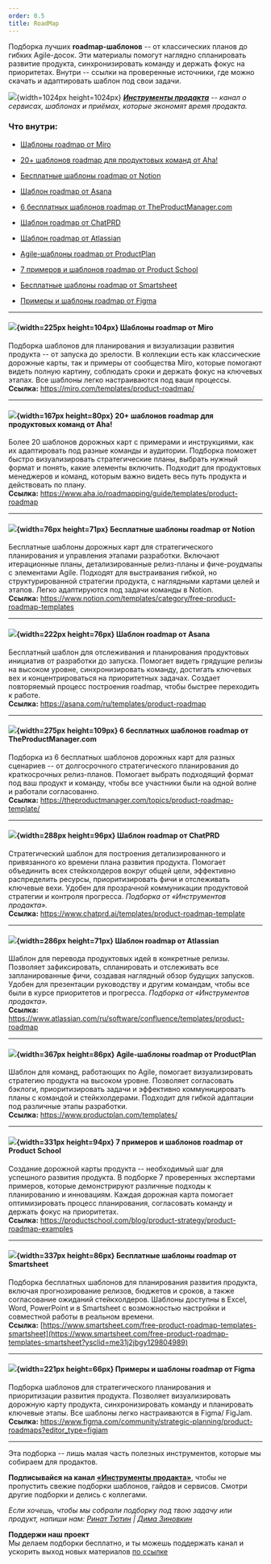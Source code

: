 ```yaml
---
order: 0.5
title: RoadMap
---
```


Подборка лучших **roadmap-шаблонов** -- от классических планов до гибких Agile-досок. Эти материалы помогут наглядно спланировать развитие продукта, синхронизировать команду и держать фокус на приоритетах. Внутри -- ссылки на проверенные источники, где можно скачать и адаптировать шаблон под свои задачи.

<note type="info">

![](./roadmap-12.png){width=1024px height=1024px} [***Инструменты продакта***](https://t.me/tools_pm) *-- канал о сервисах, шаблонах и приёмах, которые экономят время продакта.*

</note>

### Что внутри:

-  [Шаблоны roadmap от Miro](./roadmap#%E2%80%94%D1%88%D0%B0%D0%B1%D0%BB%D0%BE%D0%BD%D1%8B-roadmap-%D0%BE%D1%82-miro)

-  [20+ шаблонов roadmap для продуктовых команд от Aha!](./roadmap#-20+-%D1%88%D0%B0%D0%B1%D0%BB%D0%BE%D0%BD%D0%BE%D0%B2-roadmap-%D0%B4%D0%BB%D1%8F-%D0%BF%D1%80%D0%BE%D0%B4%D1%83%D0%BA%D1%82%D0%BE%D0%B2%D1%8B%D1%85-%D0%BA%D0%BE%D0%BC%D0%B0%D0%BD%D0%B4-%D0%BE%D1%82-aha!)

-  [Бесплатные шаблоны roadmap от Notion](./roadmap#%E2%80%94%D0%B1%D0%B5%D1%81%D0%BF%D0%BB%D0%B0%D1%82%D0%BD%D1%8B%D0%B5-%D1%88%D0%B0%D0%B1%D0%BB%D0%BE%D0%BD%D1%8B-roadmap-%D0%BE%D1%82-notion)

-  [Шаблон roadmap от Asana](./roadmap#-%D1%88%D0%B0%D0%B1%D0%BB%D0%BE%D0%BD-roadmap-%D0%BE%D1%82-asana)

-  [6 бесплатных шаблонов roadmap от TheProductManager.com](./roadmap#-6-%D0%B1%D0%B5%D1%81%D0%BF%D0%BB%D0%B0%D1%82%D0%BD%D1%8B%D1%85-%D1%88%D0%B0%D0%B1%D0%BB%D0%BE%D0%BD%D0%BE%D0%B2-roadmap-%D0%BE%D1%82-theproductmanager.com)

-  [Шаблон roadmap от ChatPRD](./roadmap#-%D1%88%D0%B0%D0%B1%D0%BB%D0%BE%D0%BD-roadmap-%D0%BE%D1%82-chatprd)

-  [Шаблон roadmap от Atlassian](./roadmap#-%D1%88%D0%B0%D0%B1%D0%BB%D0%BE%D0%BD-roadmap-%D0%BE%D1%82-atlassian)

-  [Agile-шаблоны roadmap от ProductPlan](./roadmap#-agile-%D1%88%D0%B0%D0%B1%D0%BB%D0%BE%D0%BD%D1%8B-roadmap-%D0%BE%D1%82-productplan)

-  [7 примеров и шаблонов roadmap от Product School](./roadmap#-7-%D0%BF%D1%80%D0%B8%D0%BC%D0%B5%D1%80%D0%BE%D0%B2-%D0%B8-%D1%88%D0%B0%D0%B1%D0%BB%D0%BE%D0%BD%D0%BE%D0%B2-roadmap-%D0%BE%D1%82-product-school)

-  [Бесплатные шаблоны roadmap от Smartsheet](./roadmap#-%D0%B1%D0%B5%D1%81%D0%BF%D0%BB%D0%B0%D1%82%D0%BD%D1%8B%D0%B5-%D1%88%D0%B0%D0%B1%D0%BB%D0%BE%D0%BD%D1%8B-roadmap-%D0%BE%D1%82-smartsheet)

-  [Примеры и шаблоны roadmap от Figma](./roadmap#-%D0%BF%D1%80%D0%B8%D0%BC%D0%B5%D1%80%D1%8B-%D0%B8-%D1%88%D0%B0%D0%B1%D0%BB%D0%BE%D0%BD%D1%8B-roadmap-%D0%BE%D1%82-figma)

---

#### ![](./roadmap.png){width=225px height=104px}  Шаблоны roadmap от Miro

Подборка шаблонов для планирования и визуализации развития продукта -- от запуска до зрелости. В коллекции есть как классические дорожные карты, так и примеры от сообщества Miro, которые помогают видеть полную картину, соблюдать сроки и держать фокус на ключевых этапах. Все шаблоны легко настраиваются под ваши процессы.\
**Ссылка:** <https://miro.com/templates/product-roadmap/>

---

#### ![](./roadmap-2.png){width=167px height=80px} 20+ шаблонов roadmap для продуктовых команд от Aha!

Более 20 шаблонов дорожных карт с примерами и инструкциями, как их адаптировать под разные команды и аудитории. Подборка поможет быстро визуализировать стратегические планы, выбрать нужный формат и понять, какие элементы включить. Подходит для продуктовых менеджеров и команд, которым важно видеть весь путь продукта и действовать по плану.\
**Ссылка:** <https://www.aha.io/roadmapping/guide/templates/product-roadmap>

---

#### ![](./roadmap-3.png){width=76px height=71px}  Бесплатные шаблоны roadmap от Notion

Бесплатные шаблоны дорожных карт для стратегического планирования и управления этапами разработки. Включают итерационные планы, детализированные релиз-планы и фиче-роудмапы с элементами Agile. Подходят для выстраивания гибкой, но структурированной стратегии продукта, с наглядными картами целей и этапов. Легко адаптируются под задачи команды в Notion.\
**Ссылка:** <https://www.notion.com/templates/category/free-product-roadmap-templates>

---

#### ![](./roadmap-4.png){width=222px height=76px} Шаблон roadmap от Asana

Бесплатный шаблон для отслеживания и планирования продуктовых инициатив от разработки до запуска. Помогает видеть грядущие релизы на высоком уровне, синхронизировать команду, достигать ключевых вех и концентрироваться на приоритетных задачах. Создает повторяемый процесс построения roadmap, чтобы быстрее переходить к работе. \
**Ссылка:** <https://asana.com/ru/templates/product-roadmap>

---

#### ![](./roadmap-5.png){width=275px height=109px} 6 бесплатных шаблонов roadmap от TheProductManager.com

Подборка из 6 бесплатных шаблонов дорожных карт для разных сценариев -- от долгосрочного стратегического планирования до краткосрочных релиз-планов. Помогает выбрать подходящий формат под ваш продукт и команду, чтобы все участники были на одной волне и работали согласованно. \
**Ссылка:** <https://theproductmanager.com/topics/product-roadmap-template/>

---

#### ![](./roadmap-6.png){width=288px height=96px} Шаблон roadmap от ChatPRD

Стратегический шаблон для построения детализированного и привязанного ко времени плана развития продукта. Помогает объединить всех стейкхолдеров вокруг общей цели, эффективно распределить ресурсы, приоритизировать фичи и отслеживать ключевые вехи. Удобен для прозрачной коммуникации продуктовой стратегии и контроля прогресса. *Подборка от «Инструментов продакта».*\
**Ссылка:** <https://www.chatprd.ai/templates/product-roadmap-template>

---

#### ![](./roadmap-7.png){width=286px height=71px} Шаблон roadmap от Atlassian

Шаблон для перевода продуктовых идей в конкретные релизы. Позволяет зафиксировать, спланировать и отслеживать все запланированные фичи, создавая наглядный обзор будущих запусков. Удобен для презентации руководству и другим командам, чтобы все были в курсе приоритетов и прогресса. *Подборка от «Инструментов продакта».*\
**Ссылка:** <https://www.atlassian.com/ru/software/confluence/templates/product-roadmap>

---

#### ![](./roadmap-8.png){width=367px height=86px} Agile-шаблоны roadmap от ProductPlan

Шаблон для команд, работающих по Agile, помогает визуализировать стратегию продукта на высоком уровне. Позволяет согласовать бэклоги, приоритизировать задачи и эффективно коммуницировать планы с командой и стейкхолдерами. Подходит для гибкой адаптации под различные этапы разработки.\
**Ссылка:** <https://www.productplan.com/templates/>

---

#### ![](./roadmap-9.png){width=331px height=94px} 7 примеров и шаблонов roadmap от Product School

Создание дорожной карты продукта -- необходимый шаг для успешного развития продукта. В подборке 7 проверенных экспертами примеров, которые демонстрируют различные подходы к планированию и инновациям. Каждая дорожная карта помогает оптимизировать процесс планирования, согласовать команду и держать фокус на приоритетах.\
**Ссылка:** <https://productschool.com/blog/product-strategy/product-roadmap-examples>

---

#### ![](./roadmap-10.png){width=337px height=86px} Бесплатные шаблоны roadmap от Smartsheet

Подборка бесплатных шаблонов для планирования развития продукта, включая прогнозирование релизов, бюджетов и сроков, а также согласование ожиданий стейкхолдеров. Шаблоны доступны в Excel, Word, PowerPoint и в Smartsheet с возможностью настройки и совместной работы в реальном времени.\
**Ссылка:** [https://www.smartsheet.com/free-product-roadmap-templates-smartsheet](https://www.smartsheet.com/free-product-roadmap-templates-smartsheet?ysclid=me31j2jbgy129804989)

---

#### ![](./roadmap-11.png){width=221px height=66px} Примеры и шаблоны roadmap от Figma

Подборка шаблонов для стратегического планирования и приоритизации развития продукта. Позволяет визуализировать дорожную карту продукта, синхронизировать команду и планировать ключевые этапы. Все шаблоны легко настраиваются в Figma/ FigJam.\
**Ссылка:** <https://www.figma.com/community/strategic-planning/product-roadmaps?editor_type=figjam>

---

Эта подборка -- лишь малая часть полезных инструментов, которые мы собираем для продактов.

<note>

**Подписывайся на канал** [**«Инструменты продакта»**](https://t.me/+QQCr6bTYYwQ5OWEy), чтобы не пропустить свежие подборки шаблонов, гайдов и сервисов. Смотри другие подборки и делись с коллегами.

*Если хочешь, чтобы мы собрали подборку под твою задачу или продукт, напиши нам:* [*Ринат Тютин*](https://t.me/rinat_tyutin) *|* [*Дима Зиновкин*](https://t.me/dmitryzinovkin)

</note>

<note type="info">

**Поддержи наш проект**\
Мы делаем подборки бесплатно, и ты можешь поддержать канал и ускорить выход новых материалов [по ссылке](https://t.me/tribute/app?startapp=dj0C)

</note>